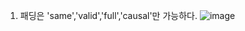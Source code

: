 1. 패딩은 'same','valid','full','causal'만 가능하다.
![image](https://user-images.githubusercontent.com/76835313/141890115-f58da3f5-4e8d-452d-9c9d-da5b2c156b11.png)
